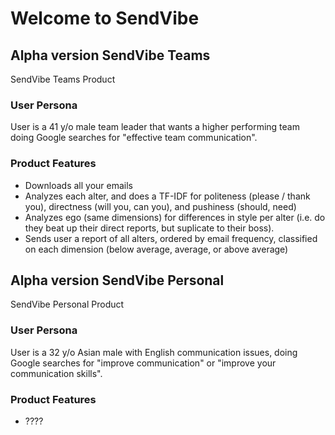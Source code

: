 # Welcome to SendVibe


## Alpha version SendVibe Teams
SendVibe Teams Product

### User Persona
User is a 41 y/o male team leader that wants a higher performing team doing Google searches for "effective team communication".

### Product Features
* Downloads all your emails
* Analyzes each alter, and does a TF-IDF for politeness (please / thank you), directness (will you, can you), and pushiness (should, need)
* Analyzes ego (same dimensions) for differences in style per alter (i.e. do they beat up their direct reports, but suplicate to their boss).
* Sends user a report of all alters, ordered by email frequency, classified on each dimension (below average, average, or above average)

## Alpha version SendVibe Personal
SendVibe Personal Product

### User Persona
User is a 32 y/o Asian male with English communication issues, doing Google searches for "improve communication" or "improve your communication skills".

### Product Features
* ????
